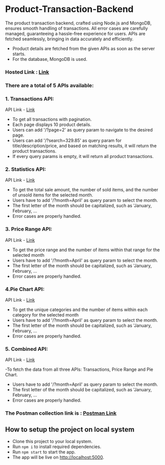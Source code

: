 # Product-Transaction-Backend
 
The product transaction backend, crafted using Node.js and MongoDB, ensures smooth handling of transactions. All error cases are carefully managed, guaranteeing a hassle-free experience for users. APIs are fetched seamlessly, bringing in data accurately and efficiently. 

- Product details are fetched from the given APIs as soon as the server starts.
- For the database, MongoDB is used.

### Hosted Link : [Link](https://product-transaction-backend.onrender.com)

### There are a total of 5 APIs available:

### 1. Transactions API:
API Link  -  [Link](https://product-transaction-backend.onrender.com/api/transactions/?page=2)

- To get all transactions with pagination.
- Each page displays 10 product details.
- Users can add '/?page=2' as query param to navigate to the desired page.
- Users can add '/?search=329.85' as query param for title/description/price, and based on matching results, it will return the product transactions.
- If every query params is empty, it will return all product transactions.

### 2. Statistics API:
API Link   -  [Link](https://product-transaction-backend.onrender.com/api/statistics/?month=April)

- To get the total sale amount, the number of sold items, and the number of unsold items for the selected month.
- Users have to add '/?month=April' as query param to select the month.
- The first letter of the month should be capitalized, such as 'January, February, ...  
- Error cases are properly handled.


### 3. Price Range API:
API  Link   -  [Link](https://product-transaction-backend.onrender.com/api/pricerange/?month=April)
 
- To get the price range and the number of items within that range for the selected month
- Users have to add '/?month=April' as query param to select the month.
- The first letter of the month should be capitalized, such as 'January, February, ...  
- Error cases are properly handled.


### 4.Pie Chart API:
API Link    - [Link](https://product-transaction-backend.onrender.com/api/piechart/?month=April)

- To get the unique categories and the number of items within each category for the selected month
- Users have to add '/?month=April' as query param to select the month.
- The first letter of the month should be capitalized, such as 'January, February, ...  
- Error cases are properly handled.

### 5. Combined API:
API   Link   -  [Link](https://product-transaction-backend.onrender.com/api/?month=April)

-To fetch the data from all three APIs: Transactions, Price Range and Pie Chart.
- Users have to add '/?month=April' as query param to select the month.
- The first letter of the month should be capitalized, such as 'January, February, ...  
- Error cases are properly handled.

### The Postman collection link is : [Postman Link](https://martian-escape-677270.postman.co/workspace/Product-Transactions~b5d773c2-6dbf-480f-aa08-adc1c23cb266/collection/28535484-0035c017-7d30-46ba-a6ca-251b22b44de4?action=share&creator=28535484)

## How to setup the project on local system
- Clone this project to your local system.
- Run `npm i` to install required dependencies.
- Run `npm start` to start the app.
- The app will be live on [http://localhost:5000](http://localhost:5000).

